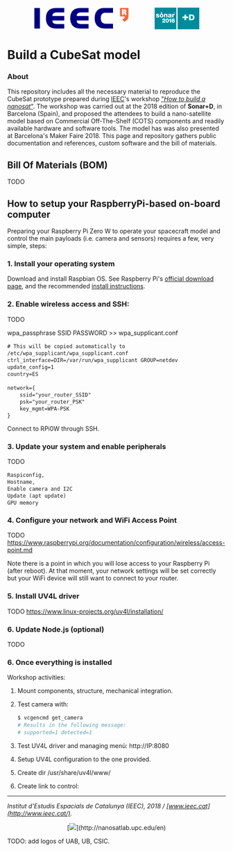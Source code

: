 <p align="center">
<img src="res/logo_ieec_color.png" height="50" />
&nbsp;&nbsp;&nbsp;&nbsp;&nbsp;&nbsp;&nbsp;&nbsp;&nbsp;&nbsp;&nbsp;&nbsp;&nbsp;
<img src="res/logo_sonar+d_color.png" height="50" />
</p>


# Build a CubeSat model
### About
This repository includes all the necessary material to reproduce the CubeSat prototype prepared during [IEEC](http://www.ieec.cat/)'s workshop ["_How to build a nanosat_"](https://sonarplusd.com/en/programs/barcelona-2018/areas/workshops/how-to-build-a-nanosat). The workshop was carried out at the 2018 edition of **Sonar+D**, in Barcelona (Spain), and proposed the attendees to build a nano-satellite model based on Commercial Off-The-Shelf (COTS) components and readily available hardware and software tools. The model has was also presented at Barcelona's Maker Faire 2018. This page and repository gathers public documentation and references, custom software and the bill of materials.

## Bill Of Materials (BOM)
TODO

## How to setup your RaspberryPi-based on-board computer
Preparing your Raspberry Pi Zero W to operate your spacecraft model and control the main payloads (i.e. camera and sensors) requires a few, very simple, steps:

### 1. Install your operating system
Download and install Raspbian OS. See Raspberry Pi's [official download page](https://www.raspberrypi.org/downloads/), and the recommended [install instructions](https://www.raspberrypi.org/documentation/installation/installing-images/README.md).

### 2. Enable wireless access and SSH:
TODO

wpa_passphrase SSID PASSWORD >> wpa_supplicant.conf

    # This will be copied automatically to /etc/wpa_supplicant/wpa_supplicant.conf
    ctrl_interface=DIR=/var/run/wpa_supplicant GROUP=netdev
    update_config=1
    country=ES

    network={
        ssid="your_router_SSID"
        psk="your_router_PSK"
        key_mgmt=WPA-PSK
    }


Connect to RPi0W through SSH.

### 3. Update your system and enable peripherals
TODO

    Raspiconfig,
    Hostname,
    Enable camera and I2C
    Update (apt update)
    GPU memory


### 4. Configure your network and WiFi Access Point
TODO
https://www.raspberrypi.org/documentation/configuration/wireless/access-point.md

Note there is a point in which you will lose access to your Raspberry Pi (after reboot). At that moment, your network settings will be set correctly but your WiFi device will still want to connect to your router.

### 5. Install UV4L driver
TODO
https://www.linux-projects.org/uv4l/installation/

### 6. Update Node.js (optional)
TODO

### 6. Once everything is installed
Workshop activities:

1. Mount components, structure, mechanical integration.
1. Test camera with:

    ```bash
    $ vcgencmd get_camera
    # Results in the following message:
    # supported=1 detected=1
    ```

1. Test UV4L driver and managing menú: http://IP:8080
1. Setup UV4L configuration to the one provided.
1. Create dir /usr/share/uv4l/www/
1. Create link to control:

____

_Institut d'Estudis Espacials de Catalunya (IEEC), 2018 / [www.ieec.cat](http://www.ieec.cat/)._

<p align="center">
[<img src="res/logo_nanosatlab_black.png" height="35" />](http://nanosatlab.upc.edu/en)
</p>
TODO: add logos of UAB, UB, CSIC.

